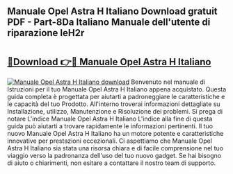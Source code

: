 ## Manuale Opel Astra H Italiano Download gratuit PDF - Part-8Da Italiano Manuale dell'utente di riparazione leH2r

# <h2><a href="http://dfdf59.blite.top/?on=Manuale+Opel+Astra+H+Italiano">🔗Download 👉🔴 Manuale Opel Astra H Italiano</a></h2>

[![Manuale Opel Astra H Italiano download](https://i.imgur.com/lujVjoI.png)](http://dfdf59.blite.top/?on=Manuale+Opel+Astra+H+Italiano)
Benvenuto nel manuale di Istruzioni per il tuo Manuale Opel Astra H Italiano appena acquistato. Questa guida completa è progettata per aiutarti a padroneggiare le caratteristiche e le capacità del tuo Prodotto. All'interno troverai informazioni dettagliate su Installazione, utilizzo, Manutenzione e Risoluzione dei problemi. Si prega di notare L'indice Manuale Opel Astra H Italiano L'indice alla fine di questa guida può aiutarti a trovare rapidamente le informazioni pertinenti. Il tuo nuovo Manuale Opel Astra H Italiano ha un motore potente e caratteristiche innovative per prestazioni eccezionali. Ci aspettiamo che Manuale Opel Astra H Italiano sia stata una risorsa chiara e di facile comprensione nel tuo viaggio verso la padronanza dell'uso del tuo nuovo gadget. Se hai bisogno di aiuto o chiarimenti, non esitare a contattare il nostro team di supporto.
